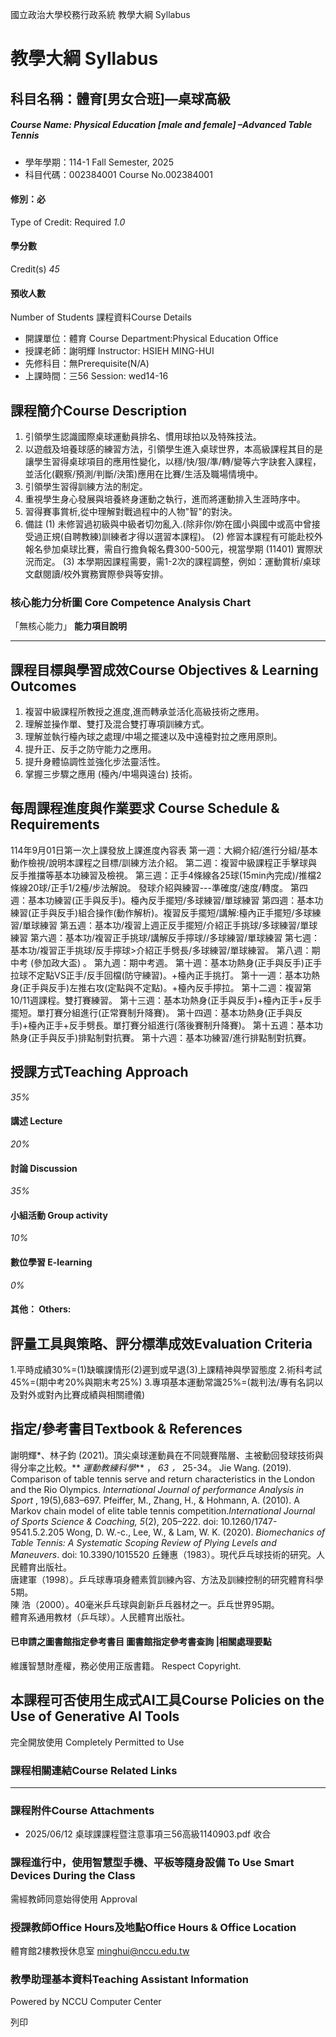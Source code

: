 國立政治大學校務行政系統 教學大綱 Syllabus
# 教學大綱 Syllabus
##  科目名稱：體育[男女合班]—桌球高級
#####  Course Name: Physical Education [male and female] –Advanced Table Tennis
  * 學年學期：114-1 Fall Semester, 2025 
  * 科目代碼：002384001 Course No.002384001


#### 修別：必
Type of Credit: Required 
_1.0_
#### 學分數
Credit(s)
_45_
#### 預收人數
Number of Students
課程資料Course Details
  * 開課單位：體育 Course Department:Physical Education Office 
  * 授課老師：謝明輝 Instructor: HSIEH MING-HUI 
  * 先修科目：無Prerequisite(N/A)
  * 上課時間：三56 Session: wed14-16


##  課程簡介Course Description
  1. 引領學生認識國際桌球運動員排名、慣用球拍以及特殊技法。
  2. 以遊戲及培養球感的練習方法，引領學生進入桌球世界，本高級課程其目的是讓學生習得桌球項目的應用性變化，以穩/快/狠/準/轉/變等六字訣套入課程，並活化(觀察/預測/判斷/決策)應用在比賽/生活及職場情境中。
  3. 引領學生習得訓練方法的制定。
  4. 重視學生身心發展與培養終身運動之執行，進而將運動排入生涯時序中。
  5. 習得賽事賞析,從中理解對戰過程中的人物"智"的對決。
  6. 備註 (1) 未修習過初級與中級者切勿亂入.(除非你/妳在國小與國中或高中曾接受過正規(自聘教練)訓練者才得以選習本課程)。 (2) 修習本課程有可能赴校外報名參加桌球比賽，需自行擔負報名費300-500元，視當學期 (11401) 實際狀況而定。 (3) 本學期因課程需要，需1-2次的課程調整，例如：運動賞析/桌球文獻閱讀/校外實務實際參與等安排。


###  核心能力分析圖 Core Competence Analysis Chart
「無核心能力」 
**能力項目說明**
* * *
##  課程目標與學習成效Course Objectives & Learning Outcomes 
  1. 複習中級課程所教授之進度,進而轉承並活化高級技術之應用。
  2. 理解並操作單、雙打及混合雙打專項訓練方式。
  3. 理解並執行檯內球之處理/中場之擺速以及中遠檯對拉之應用原則。
  4. 提升正、反手之防守能力之應用。
  5. 提升身體協調性並強化步法靈活性。
  6. 掌握三步驟之應用 (檯內/中場與遠台) 技術。


##  每周課程進度與作業要求 Course Schedule & Requirements
114年9月01日第一次上課發放上課進度內容表
第一週：大綱介紹/進行分組/基本動作檢視/說明本課程之目標/訓練方法介紹。
第二週：複習中級課程正手擊球與反手推擋等基本功練習及檢視。
第三週：正手4條線各25球(15min內完成)/推檔2條線20球/正手1/2檯/步法解說。
發球介紹與練習---準確度/速度/轉度。
第四週：基本功練習(正手與反手)。檯內反手擺短/多球練習/單球練習
第四週：基本功練習(正手與反手)組合操作(動作解析)。複習反手擺短/講解:檯內正手擺短/多球練習/單球練習
第五週：基本功/複習上週正反手擺短/介紹正手挑球/多球練習/單球練習
第六週：基本功/複習正手挑球/講解反手擰球//多球練習/單球練習
第七週：基本功/複習正手挑球/反手擰球>介紹正手劈長/多球練習/單球練習。
第八週：期中考 (參加政大盃) 。
第九週：期中考週。
第十週：基本功熱身(正手與反手)正手拉球不定點VS正手/反手回檔(防守練習)。+檯內正手挑打。
第十一週：基本功熱身(正手與反手)左推右攻(定點與不定點)。+檯內反手擰拉。
第十二週：複習第10/11週課程。雙打賽練習。
第十三週：基本功熱身(正手與反手)+檯內正手+反手擺短。單打賽分組進行(正常賽制升降賽)。
第十四週：基本功熱身(正手與反手)+檯內正手+反手劈長。單打賽分組進行(落後賽制升降賽)。
第十五週：基本功熱身(正手與反手)排點制對抗賽。
第十六週：基本功練習/進行排點制對抗賽。
##  授課方式Teaching Approach
_35%_
####  講述 Lecture
_20%_
####  討論 Discussion
_35%_
####  小組活動 Group activity
_10%_
####  數位學習 E-learning
_0%_
####  其他： Others:
##  評量工具與策略、評分標準成效Evaluation Criteria
1.平時成績30%=(1)缺曠課情形(2)遲到或早退(3)上課精神與學習態度
2.術科考試45%=(期中考20%與期末考25%)
3.專項基本運動常識25%=(裁判法/專有名詞以及對外或對內比賽成績與相關禮儀)
##  指定/參考書目Textbook & References
謝明輝*、林子鈞 (2021)。頂尖桌球運動員在不同競賽階層、主被動回發球技術與得分率之比較。** _運動教練科學_** ， _63_ _，_ 25-34。
Jie Wang. (2019). Comparison of table tennis serve and return characteristics in the London and the Rio Olympics. _International Journal of performance Analysis in Sport_ , 19(5),683–697.
Pfeiffer, M., Zhang, H., & Hohmann, A. (2010). A Markov chain model of elite table tennis competition._International Journal of Sports Science & Coaching,_ _5_(2), 205–222. doi: 10.1260/1747-9541.5.2.205
Wong, D. W.-c., Lee, W., & Lam, W. K. (2020). _Biomechanics of Table Tennis: A Systematic Scoping Review of Plying Levels and Maneuvers_. doi: 10.3390/1015520
丘鍾惠（1983）。現代乒乓球技術的研究。人民體育出版社。  
唐建軍（1998）。乒乓球專項身體素質訓練內容、方法及訓練控制的研究體育科學5期。  
陳 浩（2000）。40毫米乒乓球與創新乒乓器材之一。乒乓世界95期。  
體育系通用教材（乒乓球）。人民體育出版社。
####  已申請之圖書館指定參考書目  圖書館指定參考書查詢 |相關處理要點
維護智慧財產權，務必使用正版書籍。 Respect Copyright.
##  本課程可否使用生成式AI工具Course Policies on the Use of Generative AI Tools
完全開放使用 Completely Permitted to Use
###  課程相關連結Course Related Links
* * *
###  課程附件Course Attachments
  * 2025/06/12 桌球課課程暨注意事項三56高級1140903.pdf  收合 


###  課程進行中，使用智慧型手機、平板等隨身設備 To Use Smart Devices During the Class
需經教師同意始得使用  Approval
###  授課教師Office Hours及地點Office Hours & Office Location
體育館2樓教授休息室
minghui@nccu.edu.tw
###  教學助理基本資料Teaching Assistant Information
Powered by NCCU Computer Center
  
列印
